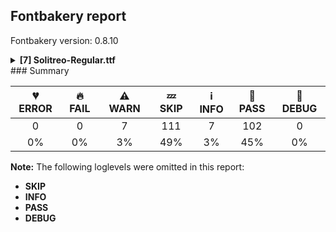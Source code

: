## Fontbakery report

Fontbakery version: 0.8.10

<details><summary><b>[7] Solitreo-Regular.ttf</b></summary><div><details><summary>⚠ <b>WARN:</b> Checking OS/2 achVendID. (<a href="https://font-bakery.readthedocs.io/en/stable/fontbakery/profiles/googlefonts.html#com.google.fonts/check/vendor_id">com.google.fonts/check/vendor_id</a>)</summary><div>


* ⚠ **WARN** OS/2 VendorID value 'NONE' is not yet recognized. If you registered it recently, then it's safe to ignore this warning message. Otherwise, you should set it to your own unique 4 character code, and register it with Microsoft at https://www.microsoft.com/typography/links/vendorlist.aspx
 [code: unknown]
</div></details><details><summary>⚠ <b>WARN:</b> Are there caret positions declared for every ligature? (<a href="https://font-bakery.readthedocs.io/en/stable/fontbakery/profiles/googlefonts.html#com.google.fonts/check/ligature_carets">com.google.fonts/check/ligature_carets</a>)</summary><div>


* ⚠ **WARN** This font lacks caret position values for ligature glyphs on its GDEF table. [code: lacks-caret-pos]
</div></details><details><summary>⚠ <b>WARN:</b> Is there kerning info for non-ligated sequences? (<a href="https://font-bakery.readthedocs.io/en/stable/fontbakery/profiles/googlefonts.html#com.google.fonts/check/kerning_for_non_ligated_sequences">com.google.fonts/check/kerning_for_non_ligated_sequences</a>)</summary><div>


* ⚠ **WARN** GPOS table lacks kerning info for the following non-ligated sequences:

	- uni05D1 + uni05F3

	- uni05F3 + quoteright

	- quoteright + quotesingle

	- uni05D2 + uni05F3

	- uni05F3 + uni05D5

	- uni05D5 + uni05F3

	- uni05F3 + uni05D9

	- uni05D9 + quoteright

	- quoteright + uni05D5

	- uni05D5 + quoteright

	- quoteright + uni05D9

	- uni05D9 + quotesingle

	- quotesingle + uni05D5

	- uni05D5 + quotesingle

	- quotesingle + uni05D9

	- uni05D9 + uni05F3

	- uni05D5 + uni05D9

	- uni05D3 + uni05F3

	- uni05D9 + uni05D9

	- uni05D9 + uni05D5

	- uni05D4 + uni05F3

	- uni05D6 + uni05F3

	- uni05DF + uni05F3

	- uni05E1 + uni05F3

	- uni05E4 + uni05F3

	- uni05E8 + uni05D1

	- uni05F3 + uni05D1

	- uni05D1 + quoteright

	- quoteright + uni05D1

	- uni05D1 + quotesingle

	- uni05E9 + uni05F3

	- uni05D2.alt + uni05F3

	- uni05D3.alt + uni05F3

	- quotedblleft + quotedblleft

	- quotedblright + quotedblright

	- quotedbl + quotedbl

	- quotedbl + quotedblright

	- quotedblright + quotedbl

	- greater + greater

	- less + less 

	- And comma + comma [code: lacks-kern-info]
</div></details><details><summary>⚠ <b>WARN:</b> Ensure fonts have ScriptLangTags declared on the 'meta' table. (<a href="https://font-bakery.readthedocs.io/en/stable/fontbakery/profiles/googlefonts.html#com.google.fonts/check/meta/script_lang_tags">com.google.fonts/check/meta/script_lang_tags</a>)</summary><div>


* ⚠ **WARN** This font file does not have a 'meta' table. [code: lacks-meta-table]
</div></details><details><summary>⚠ <b>WARN:</b> Check font contains no unreachable glyphs (<a href="https://font-bakery.readthedocs.io/en/stable/fontbakery/profiles/universal.html#com.google.fonts/check/unreachable_glyphs">com.google.fonts/check/unreachable_glyphs</a>)</summary><div>


* ⚠ **WARN** The following glyphs could not be reached by codepoint or substitution rules:

	- brevecombcy

	- uni05D2.alt 

	- And uni05D3.alt
 [code: unreachable-glyphs]
</div></details><details><summary>⚠ <b>WARN:</b> Check if each glyph has the recommended amount of contours. (<a href="https://font-bakery.readthedocs.io/en/stable/fontbakery/profiles/universal.html#com.google.fonts/check/contour_count">com.google.fonts/check/contour_count</a>)</summary><div>


* ⚠ **WARN** This font has a 'Soft Hyphen' character (codepoint 0x00AD) which is supposed to be zero-width and invisible, and is used to mark a hyphenation possibility within a word in the absence of or overriding dictionary hyphenation. It is mostly an obsolete mechanism now, and the character is only included in fonts for legacy codepage coverage. [code: softhyphen]
* ⚠ **WARN** This check inspects the glyph outlines and detects the total number of contours in each of them. The expected values are infered from the typical ammounts of contours observed in a large collection of reference font families. The divergences listed below may simply indicate a significantly different design on some of your glyphs. On the other hand, some of these may flag actual bugs in the font such as glyphs mapped to an incorrect codepoint. Please consider reviewing the design and codepoint assignment of these to make sure they are correct.

The following glyphs do not have the recommended number of contours:

	- Glyph name: percent	Contours detected: 4	Expected: 5

	- Glyph name: Q	Contours detected: 3	Expected: 2

	- Glyph name: q	Contours detected: 1	Expected: 2

	- Glyph name: Q	Contours detected: 3	Expected: 2

	- Glyph name: percent	Contours detected: 4	Expected: 5 

	- And Glyph name: q	Contours detected: 1	Expected: 2
 [code: contour-count]
</div></details><details><summary>⚠ <b>WARN:</b> Ensure dotted circle glyph is present and can attach marks. (<a href="https://font-bakery.readthedocs.io/en/stable/fontbakery/profiles/universal.html#com.google.fonts/check/dotted_circle">com.google.fonts/check/dotted_circle</a>)</summary><div>


* ⚠ **WARN** No dotted circle glyph present [code: missing-dotted-circle]
</div></details><br></div></details>
### Summary

| 💔 ERROR | 🔥 FAIL | ⚠ WARN | 💤 SKIP | ℹ INFO | 🍞 PASS | 🔎 DEBUG |
|:-----:|:----:|:----:|:----:|:----:|:----:|:----:|
| 0 | 0 | 7 | 111 | 7 | 102 | 0 |
| 0% | 0% | 3% | 49% | 3% | 45% | 0% |

**Note:** The following loglevels were omitted in this report:
* **SKIP**
* **INFO**
* **PASS**
* **DEBUG**
